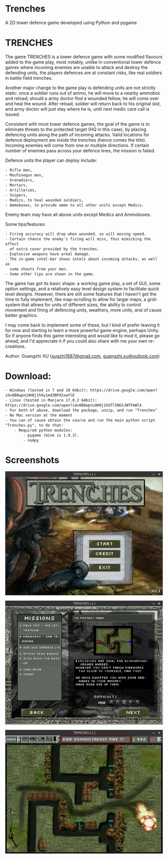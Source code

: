 # Trenches
A 2D tower defence game developed using Python and pygame

# TRENCHES

The game TRENCHES is a tower defence game with some modified flavours added to
the game play, most notably, unlike in conventional tower defence games where
incoming enemies are unable to attack and destroy the defending units, the
players defences are at constant risks, like real soldiers in battle field
trenches.

Another major change to the game play is defending units are not strictly
static: once a soldier runs out of ammo, he will move to a nearby ammobox
and reload; should a army doctor find a wounded fellow, he will come over
and heal the wound. After reload, soldier will return back to his original
slot, and army doctor will just stay where he is, until next medic care
call is issued.

Consistent with most tower defence games, the goal of the game is to eliminate
threats to the protected target (HQ in this case), by placing defencing units
along the path of incoming attacks. Valid locations for defence deployment
are inside the trenches (hence comes the title). Incoming enemies will come
from one or multiple directions. If certain number of enemies pass across
your defence lines, the mission is failed.

Defence units the player can deploy include:

    - Rifle men,
    - Machinegun men,
    - Grenadiers,
    - Mortars,
    - Artilleries,
    - Snipers,
    - Medics, to heal wounded soldiers,
    - Ammoboxes, to provide ammo to all other units except Medics.

Enemy team may have all above units except Medics and Ammoboxes.

Some tips/features:

    - Firing accuracy will drop when wounded, so will moving speed.
    - Certain chance the enemy's firing will miss, thus mimicking the effect
      of extra cover provided by the trenches.
    - Explosive weapons have areal damage.
    - The in-game intel-bar shows intels about incoming attacks, as well as
      some shouts from your men.
    - Some other tips are shown in the game.


The game has got its basic shape: a working game play, a set of GUI, some
option settings, and a relatively easy level design system to facilitate
quick level designs. However, there are still some features that I haven't
got the time to fully implement, like map-scrolling to allow for larger maps,
a grid-system that allows for units of different sizes, the ability to
control movement and firing of defencing units, weathers, more units,
and of cause better graphics.

I may come back to implement some of these, but I kind of prefer leaving it
for now and starting to learn a more powerful game engine, perhaps Unity.
So if anyone finds this game interesting and would like to mod it, please
go ahead, and I'd appreciate it if you could also share with me your own
re-creations.

Author: Guangzhi XU (xugzhi1987@gmail.com, guangzhi.xu@outlook.com)


# Download:

    - Windows (tested in 7 and 10 64bit): https://drive.google.com/open?id=0B8wpnLHH0j1hXy1md3BPd2xwYlE
    - Linux (tested in Manjaro 17.0.2 64bit): https://drive.google.com/open?id=0B8wpnLHH0j1hUTl5NGtJWTFmWlk
    - For both of above, download the package, unzip, and run "Trenches"
    - No Mac version at the moment
    - You can of cause obtain the source and run the main python script "Trenches.py", to do that: 
        - Required python modules:
            - pygame (mine is 1.9.3).
            - numpy



# Screenshots

![Screenshot1](ui/Screenshot1.png?raw=true "Screenshot1")

![Screenshot2](ui/Screenshot2.png?raw=true "Screenshot2")

![Screenshot3](ui/Screenshot3.png?raw=true "Screenshot3")

